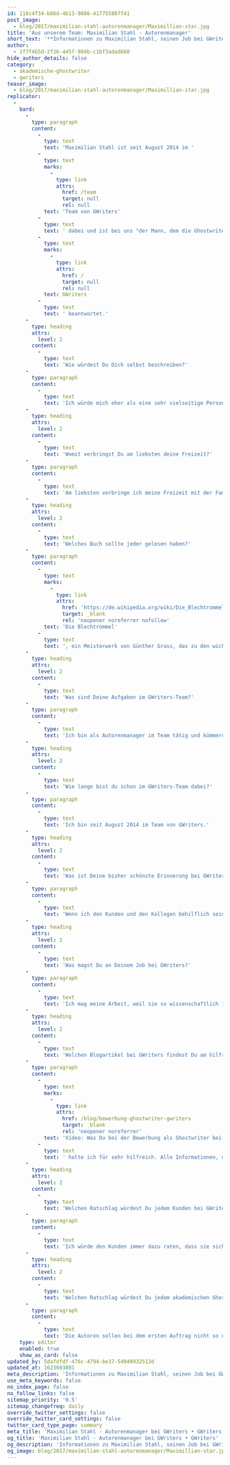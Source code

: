 ```yaml
---
id: 116c4f34-b66d-4b13-9886-417755807f41
post_image:
  - blog/2017/maximilian-stahl-autorenmanager/Maximillian-star.jpg
title: 'Aus unserem Team: Maximilian Stahl - Autorenmanager'
short_text: '**Informationen zu Maximilian Stahl, seinen Job bei GWriters, seine Ratschläge an akademische Ghostwriter & Kunden der Ghostwriter-Agentur GWriters.**'
author:
  - 1f7f4b5d-2f26-445f-984b-c1bf3adad660
hide_author_details: false
category:
  - akademische-ghostwriter
  - gwriters
teaser_image:
  - blog/2017/maximilian-stahl-autorenmanager/Maximillian-star.jpg
replicator:
  -
    bard:
      -
        type: paragraph
        content:
          -
            type: text
            text: 'Maximilian Stahl ist seit August 2014 im '
          -
            type: text
            marks:
              -
                type: link
                attrs:
                  href: /team
                  target: null
                  rel: null
            text: 'Team von GWriters'
          -
            type: text
            text: ' dabei und ist bei uns "der Mann, dem die Ghostwriter vertrauen". Für unseren Blog hat er hier einige Fragen über sich und seinen Job bei '
          -
            type: text
            marks:
              -
                type: link
                attrs:
                  href: /
                  target: null
                  rel: null
            text: GWriters
          -
            type: text
            text: ' beantwortet.'
      -
        type: heading
        attrs:
          level: 2
        content:
          -
            type: text
            text: 'Wie würdest Du Dich selbst beschreiben?'
      -
        type: paragraph
        content:
          -
            type: text
            text: 'Ich würde mich eher als eine sehr vielseitige Person beschreiben.'
      -
        type: heading
        attrs:
          level: 2
        content:
          -
            type: text
            text: 'Womit verbringst Du am liebsten deine Freizeit?'
      -
        type: paragraph
        content:
          -
            type: text
            text: 'Am liebsten verbringe ich meine Freizeit mit der Familie!'
      -
        type: heading
        attrs:
          level: 2
        content:
          -
            type: text
            text: 'Welches Buch sollte jeder gelesen haben?'
      -
        type: paragraph
        content:
          -
            type: text
            marks:
              -
                type: link
                attrs:
                  href: 'https://de.wikipedia.org/wiki/Die_Blechtrommel'
                  target: _blank
                  rel: 'noopener noreferrer nofollow'
            text: 'Die Blechtrommel'
          -
            type: text
            text: ', ein Meisterwerk von Günther Grass, das zu den wichtigsten Romanen der deutschen Nachkriegsliteratur gehört.'
      -
        type: heading
        attrs:
          level: 2
        content:
          -
            type: text
            text: 'Was sind Deine Aufgaben im GWriters-Team?'
      -
        type: paragraph
        content:
          -
            type: text
            text: 'Ich bin als Autorenmanager im Team tätig und kümmere mich um dabei um Bewerbungen von Autoren, entscheide wer in unsere Datenbank für akademische Ghostwriter, Lektoren und Coaches aufgenommen wird und betreue die Autoren im Haus. Man könnte mich quasi als "Personaler" der akademischen Ghostwriter bezeichnen. Gleichzeitig betreue ich wenige, jedoch wichtige Kundenaufträge.'
      -
        type: heading
        attrs:
          level: 2
        content:
          -
            type: text
            text: 'Wie lange bist du schon im GWriters-Team dabei?'
      -
        type: paragraph
        content:
          -
            type: text
            text: 'Ich bin seit August 2014 im Team von GWriters.'
      -
        type: heading
        attrs:
          level: 2
        content:
          -
            type: text
            text: 'Was ist Deine bisher schönste Erinnerung bei GWriters?'
      -
        type: paragraph
        content:
          -
            type: text
            text: 'Wenn ich den Kunden und den Kollegen behilflich sein kann und dann eine positive Rückmeldung dazu bekomme.'
      -
        type: heading
        attrs:
          level: 2
        content:
          -
            type: text
            text: 'Was magst Du an Deinem Job bei GWriters?'
      -
        type: paragraph
        content:
          -
            type: text
            text: 'Ich mag meine Arbeit, weil sie so wissenschaftlich interessant und spannend ist.'
      -
        type: heading
        attrs:
          level: 2
        content:
          -
            type: text
            text: 'Welchen Blogartikel bei GWriters findest Du am hilfreichsten und warum?'
      -
        type: paragraph
        content:
          -
            type: text
            marks:
              -
                type: link
                attrs:
                  href: /blog/bewerbung-ghostwriter-gwriters
                  target: _blank
                  rel: 'noopener noreferrer'
            text: 'Video: Was Du bei der Bewerbung als Ghostwriter bei GWriters beachten solltest'
          -
            type: text
            text: ' halte ich für sehr hilfreich. Alle Informationen, die für die Bewerbung der Ghostwriter und Lektoren von grosser Bedeutung sind, sind in diesem Blogbeitrag zu finden.'
      -
        type: heading
        attrs:
          level: 2
        content:
          -
            type: text
            text: 'Welchen Ratschlag würdest Du jedem Kunden bei GWriters geben?'
      -
        type: paragraph
        content:
          -
            type: text
            text: 'Ich würde den Kunden immer dazu raten, dass sie sich auf uns verlassen. Wir geben uns die größte Mühe ihren Auftrag erfolgreich abzuschliessen.'
      -
        type: heading
        attrs:
          level: 2
        content:
          -
            type: text
            text: 'Welchen Ratschlag würdest Du jedem akademischen Ghostwriter bei GWriters geben?'
      -
        type: paragraph
        content:
          -
            type: text
            text: 'Die Autoren sollen bei dem ersten Auftrag nicht so unsicher sein, das Team vom Gwriters wird immer sehr gerne weiterhelfen.'
    type: editor
    enabled: true
    show_as_card: false
updated_by: 5dafdfdf-476c-4794-be37-54949932513d
updated_at: 1623603801
meta_description: 'Informationen zu Maximilian Stahl, seinen Job bei GWriters, seine Ratschläge an akademische Ghostwriter & Kunden der Ghostwriter-Agentur GWriters.'
use_meta_keywords: false
no_index_page: false
no_follow_links: false
sitemap_priority: '0.5'
sitemap_changefreq: daily
override_twitter_settings: false
override_twitter_card_settings: false
twitter_card_type_page: summary
meta_title: 'Maximilian Stahl - Autorenmanager bei GWriters • GWriters'
og_title: 'Maximilian Stahl - Autorenmanager bei GWriters • GWriters'
og_description: 'Informationen zu Maximilian Stahl, seinen Job bei GWriters, seine Ratschläge an akademische Ghostwriter & Kunden der Ghostwriter-Agentur GWriters.'
og_image: blog/2017/maximilian-stahl-autorenmanager/Maximillian-star.jpg
---
```

